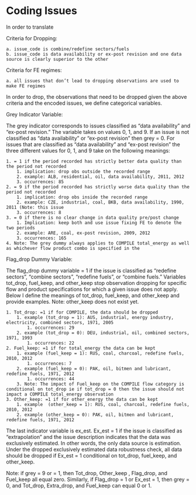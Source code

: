 # Coding Issues 

In order to translate 

Criteria for Dropping:

    a. issue_code is combine/redefine sectors/fuels
    b. issue_code is data availability or ex-post revision and one data source is clearly superior to the other

Criteria for FE regimes:

    a. all issues that don’t lead to dropping observations are used to make FE regimes

In order to drop, the observations that need to be dropped given the above criteria and the encoded issues, we define categorical variables. 

Grey Indicator Variable: 

The grey indicator corresponds to issues classified as “data availability” and “ex-post revision.” The variable takes on values 0, 1, and 9. If an issue is not classified as “data availability” or “ex-post revision” then grey = 0. For issues that are classified as “data availability” and “ex-post revision” the three different values for 0, 1, and 9 take on the following meanings: 

    1. = 1 if the period recorded has strictly better data quality than the period not recorded
        1. implication: drop obs outside the recorded range
        2. example: ALB, residential, oil, data availability, 2011, 2012
        3. occurrences: 85
    2. = 9 if the period recorded has strictly worse data quality than the period not recorded
        1. implication: drop obs inside the recorded range
        2. example: CZE, industrial, coal, BKB, data availability, 1990, 2011 (Note: this issue
        3. occurrences: 8
    3. = 0 if there is no clear change in data quality pre/post change
        1. Implication: keep both and use issue fixing FE to denote the two periods
        2. example: ARE, coal, ex-post revision, 2009, 2012
        3. occurrences: 165
    4. Note: The grey dummy always applies to COMPILE total_energy as well as whichever flow product combo is specified in the 

Flag_drop Dummy Variable:

The flag_drop dummy variable = 1 if the issue is classified as “redefine sectors”, “combine sectors”, “redefine fuels”, or “combine fuels.” Variables tot_drop, fuel_keep, and other_keep stop observation dropping for specific flow and product specifications for which a given issue does not apply. Below I define the meanings of tot_drop, fuel_keep, and other_keep and provide examples. Note: other_keep does not exist yet. 


    1. Tot_drop: =1 if for COMPILE, the data should be dropped
        1. example (tot_drop = 1): AUS, industrial, energy industry, electricity, combined sectors, 1971, 2005
            1. occurrences: 29
        2. example (tot_drop = 0): DEU, industrial, oil, combined sectors, 1971, 1993
            1. occurrences: 22
    2. Fuel_keep: =1 if for total_energy the data can be kept
        1. example (fuel_keep = 1): RUS, coal, charcoal, redefine fuels, 2010, 2012
            1. occurrences: 7
        2. example (fuel_keep = 0): PAK, oil, bitmen and lubricant, redefine fuels, 1971, 2012
            1. occurrences: 44
        3. Note: The impact of Fuel_keep on the COMPILE flow category is conditional on tot_drop ie if tot_drop = 0 then the issue should not impact a COMPILE total_energy observation
    3. Other_keep: =1 if for other_energy the data can be kept 
        1. example  (other_keep = 1): RUS, coal, charcoal, redefine fuels, 2010, 2012
        2. example (other_keep = 0): PAK, oil, bitmen and lubricant, redefine fuels, 1971, 2012

The last indicator variable is ex_est. Ex_est = 1 if the issue is classified as “extrapolation” and the issue description indicates that the data was exclusively estimated. In other words, the only data source is estimation. Under the dropped exclusively estimated data robustness check, all data should be dropped if Ex_est = 1 conditional on tot_drop, fuel_keep, and other_keep. 

Note: if grey = 9 or = 1, then Tot_drop, Other_keep , Flag_drop, and Fuel_keep all equal zero. Similarly, if Flag_drop = 1 or Ex_est = 1, then grey = 0, and Tot_drop, Extra_drop, and Fuel_keep can equal 0 or 1. 
